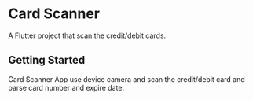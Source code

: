 # Card Scanner

A Flutter project that scan the credit/debit cards.

## Getting Started

Card Scanner App use device camera and scan the credit/debit card and parse card number and expire date.
